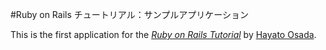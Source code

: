 #Ruby on Rails チュートリアル：サンプルアプリケーション

This is the first application for the
[*Ruby on Rails Tutorial*](http://railstutorial.jp/)
by [Hayato Osada](https://twitter.com/ichi_8810).